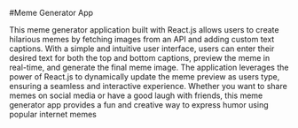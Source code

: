 #Meme Generator App

This meme generator application built with React.js allows users to create hilarious memes by fetching images from an API and adding custom text captions. With a simple and intuitive user interface, users can enter their desired text for both the top and bottom captions, preview the meme in real-time, and generate the final meme image. The application leverages the power of React.js to dynamically update the meme preview as users type, ensuring a seamless and interactive experience. Whether you want to share memes on social media or have a good laugh with friends, this meme generator app provides a fun and creative way to express humor using popular internet memes
